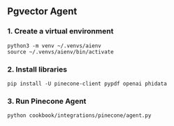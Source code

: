 ## Pgvector Agent

### 1. Create a virtual environment

```shell
python3 -m venv ~/.venvs/aienv
source ~/.venvs/aienv/bin/activate
```

### 2. Install libraries

```shell
pip install -U pinecone-client pypdf openai phidata
```

### 3. Run Pinecone Agent

```shell
python cookbook/integrations/pinecone/agent.py
```
